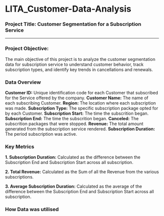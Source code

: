 # LITA_Customer-Data-Analysis

### Project Title: Customer Segmentation for a Subscription Service
---

### Project Objective:
The main objective of this project is to analyze the customer segmentation data for subscription service 
to understand customer behavior, track subscription types, and identify key trends in cancellations and renewals.

### Data Overview
**Customer ID:** Unique identification code for each Customer that subscribed for the Service offered by the company.
**Customer Name:** The name of each subscribing Customer.
**Region:** The location where each subscription was made.
**Subscription Type:** The specific subscription package opted for by each Customer.
**Subscription Start:** The time the subscrition began.
**Subscription End:** The time the subscrition began.
**Canceled:** The subscrition packages that were stopped.
**Revenue:** The total amount generated from the subscription service rendered.
**Subscription Duration:** The period subscription was active.

### Key Metrics
**1. Subscription Duration:** Calculated as the difference between the Subscription End and Subscription Start across all subscription.

**2. Total Revenue:** Calculated as the Sum of all the Revenue from the various subscriptions.

**3.  Average Subscription Duration:** Calculated as the average of the difference between the Subscription End and Subscription Start across all subscription.

### How Data was utilised




